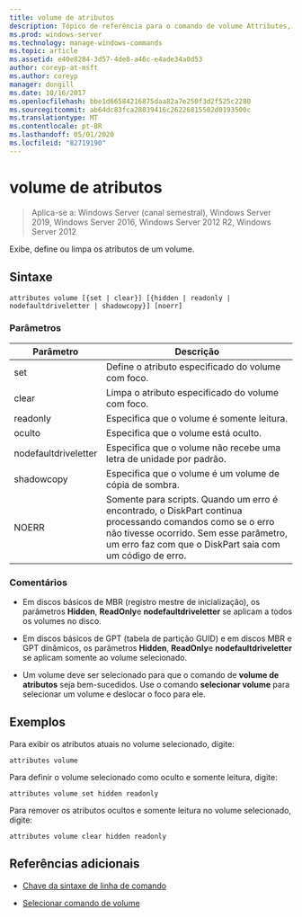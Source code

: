 ```yaml
---
title: volume de atributos
description: Tópico de referência para o comando de volume Attributes, que exibe, define ou limpa os atributos de um volume.
ms.prod: windows-server
ms.technology: manage-windows-commands
ms.topic: article
ms.assetid: e40e8284-3d57-4de8-a46c-e4ade34a0d53
author: coreyp-at-msft
ms.author: coreyp
manager: dongill
ms.date: 10/16/2017
ms.openlocfilehash: bbe1d66584216875daa82a7e250f3d2f525c2280
ms.sourcegitcommit: ab64dc83fca28039416c26226815502d0193500c
ms.translationtype: MT
ms.contentlocale: pt-BR
ms.lasthandoff: 05/01/2020
ms.locfileid: "82719190"
---
```

# <a name="attributes-volume"></a>volume de atributos

> Aplica-se a: Windows Server (canal semestral), Windows Server 2019, Windows Server 2016, Windows Server 2012 R2, Windows Server 2012

Exibe, define ou limpa os atributos de um volume.

## <a name="syntax"></a>Sintaxe  

```
attributes volume [{set | clear}] [{hidden | readonly | nodefaultdriveletter | shadowcopy}] [noerr]  
```  
  
### <a name="parameters"></a>Parâmetros  
  
| Parâmetro | Descrição |  
| ------- | -------- |  
| set | Define o atributo especificado do volume com foco. |  
| clear | Limpa o atributo especificado do volume com foco. |  
| readonly | Especifica que o volume é somente leitura. |  
| oculto | Especifica que o volume está oculto. |  
| nodefaultdriveletter | Especifica que o volume não recebe uma letra de unidade por padrão. |  
| shadowcopy | Especifica que o volume é um volume de cópia de sombra. |  
| NOERR | Somente para scripts. Quando um erro é encontrado, o DiskPart continua processando comandos como se o erro não tivesse ocorrido. Sem esse parâmetro, um erro faz com que o DiskPart saia com um código de erro. |  
  
### <a name="remarks"></a>Comentários  
  
- Em discos básicos de MBR (registro mestre de inicialização), os parâmetros **Hidden**, **ReadOnly**e **nodefaultdriveletter** se aplicam a todos os volumes no disco.  
  
- Em discos básicos de GPT (tabela de partição GUID) e em discos MBR e GPT dinâmicos, os parâmetros **Hidden**, **ReadOnly**e **nodefaultdriveletter** se aplicam somente ao volume selecionado.  
  
- Um volume deve ser selecionado para que o comando de **volume de atributos** seja bem-sucedidos. Use o comando **selecionar volume** para selecionar um volume e deslocar o foco para ele.  
  
## <a name="examples"></a>Exemplos

Para exibir os atributos atuais no volume selecionado, digite:  
  
```
attributes volume  
```  
  
Para definir o volume selecionado como oculto e somente leitura, digite:  
  
```
attributes volume set hidden readonly  
```  
  
Para remover os atributos ocultos e somente leitura no volume selecionado, digite:  
  
```
attributes volume clear hidden readonly  
```  
  
## <a name="additional-references"></a>Referências adicionais  

- [Chave da sintaxe de linha de comando](command-line-syntax-key.md)

- [Selecionar comando de volume](select-volume.md)
